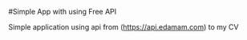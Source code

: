 #Simple App with using Free API

Simple application using api from (https://api.edamam.com) to my CV
